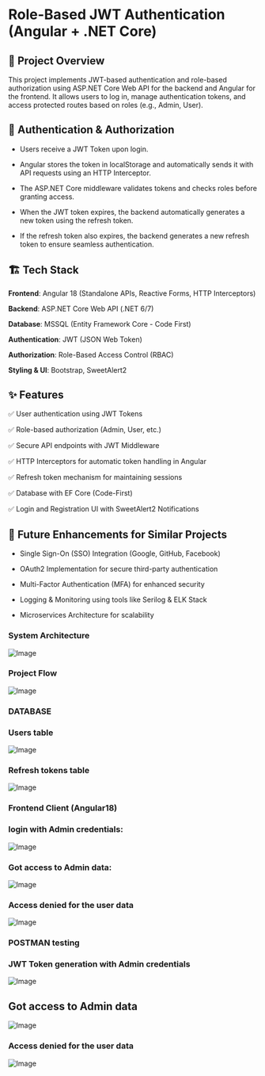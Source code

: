 # Role-Based JWT Authentication (Angular + .NET Core)

## 📌 Project Overview
This project implements JWT-based authentication and role-based authorization using ASP.NET Core Web API for the backend and Angular for the frontend. It allows users to log in, manage authentication tokens, and access protected routes based on roles (e.g., Admin, User).


## 🔐 Authentication & Authorization

* Users receive a JWT Token upon login.

* Angular stores the token in localStorage and automatically sends it with API requests using an HTTP Interceptor.

* The ASP.NET Core middleware validates tokens and checks roles before granting access.

* When the JWT token expires, the backend automatically generates a new token using the refresh token.

* If the refresh token also expires, the backend generates a new refresh token to ensure seamless authentication.


## 🏗 Tech Stack

**Frontend**: Angular 18 (Standalone APIs, Reactive Forms, HTTP Interceptors)

**Backend**: ASP.NET Core Web API (.NET 6/7)

**Database**: MSSQL (Entity Framework Core - Code First)

**Authentication**: JWT (JSON Web Token)

**Authorization**: Role-Based Access Control (RBAC)

**Styling & UI**: Bootstrap, SweetAlert2


## ✨ Features

✅ User authentication using JWT Tokens

✅ Role-based authorization (Admin, User, etc.)

✅ Secure API endpoints with JWT Middleware

✅ HTTP Interceptors for automatic token handling in Angular

✅ Refresh token mechanism for maintaining sessions

✅ Database with EF Core (Code-First)

✅ Login and Registration UI with SweetAlert2 Notifications


## 🎯 Future Enhancements for Similar Projects

* Single Sign-On (SSO) Integration (Google, GitHub, Facebook)

* OAuth2 Implementation for secure third-party authentication

* Multi-Factor Authentication (MFA) for enhanced security

* Logging & Monitoring using tools like Serilog & ELK Stack

* Microservices Architecture for scalability


### System Architecture 
![Image](https://github.com/user-attachments/assets/f4eae86a-fca4-49d9-8927-ac10bba0aeee)


### Project Flow
![Image](https://github.com/user-attachments/assets/cb271488-2217-4358-a93c-e893a5ac2772)


### DATABASE
### Users table
![Image](https://github.com/user-attachments/assets/8cb17e67-d330-4ed6-83e5-809609571d89)


### Refresh tokens table 
![Image](https://github.com/user-attachments/assets/f8d3ae0c-e2bd-449b-807b-22279841e7cf)



### Frontend Client (Angular18)
### login with Admin credentials:
![Image](https://github.com/user-attachments/assets/eccd05d3-04d3-4a76-95de-8ea3fb18e5fb)


### Got access to Admin data:
![Image](https://github.com/user-attachments/assets/50a0a000-3b77-4fa3-88e9-cfa8843d0639)


### Access denied for the user data
![Image](https://github.com/user-attachments/assets/00ad0852-95a3-4da2-9f19-b3fd67adb9aa)


### POSTMAN testing
### JWT Token generation with Admin credentials
![Image](https://github.com/user-attachments/assets/99303e2e-53d6-4a00-a4f2-e3be86e514f9)


## Got access to Admin data
![Image](https://github.com/user-attachments/assets/7ea03b79-beec-4397-bf10-dd42a69b948d)


### Access denied for the user data
![Image](https://github.com/user-attachments/assets/25760235-48b9-4ef5-9c43-2476b3799897)


